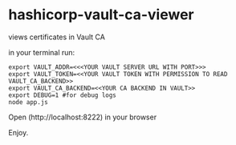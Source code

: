 # hashicorp-vault-ca-viewer
views certificates in Vault CA

in your terminal run:
```
export VAULT_ADDR=<<<YOUR VAULT SERVER URL WITH PORT>>>
export VAULT_TOKEN=<<YOUR VAULT TOKEN WITH PERMISSION TO READ VAULT_CA_BACKEND>>
export VAULT_CA_BACKEND=<<YOUR CA BACKEND IN VAULT>>
export DEBUG=1 #for debug logs
node app.js
```

Open (http://localhost:8222) in your browser

Enjoy.